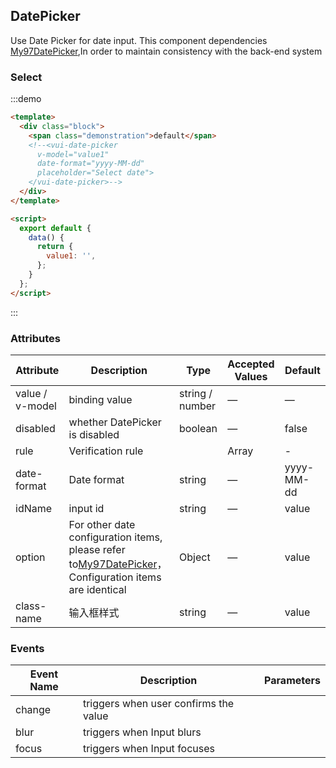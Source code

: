 
## DatePicker

Use Date Picker for date input. This component dependencies [My97DatePicker](http://www.my97.net/),In order to maintain consistency with the back-end system

###  Select

:::demo 
```html
<template>
  <div class="block">
    <span class="demonstration">default</span>
    <!--<vui-date-picker
      v-model="value1"
      date-format="yyyy-MM-dd"
      placeholder="Select date">
    </vui-date-picker>-->
  </div>
</template>

<script>
  export default {
    data() {
      return {
        value1: '',
      };
    }
  };
</script>
```
:::



### Attributes
| Attribute      | Description          | Type      | Accepted Values       | Default  |
|---------- |-------------- |---------- |--------------------------------  |-------- |
| value / v-model | binding value |  string / number | — | — |
| disabled | whether DatePicker is disabled | boolean | — | false |
| rule | Verification rule |  | Array | - |
| date-format | Date format | string | — | yyyy-MM-dd |
| idName | input id | string | — | value |
| option | For other date configuration items, please refer to[My97DatePicker](http://www.my97.net/)，Configuration items are identical | Object | — | value |
| class-name | 输入框样式 | string | — | value |

### Events
| Event Name | Description | Parameters |
|---------|--------|---------|
| change | triggers when user confirms the value |  |
| blur | triggers when Input blurs  |  |
| focus | triggers when Input focuses |  |

